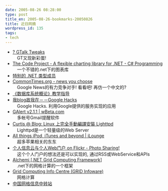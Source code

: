 ```yaml
---
date: 2005-08-26 08:28:00
type: post
title_en: 2005-08-26-bookmarks-20050826
title: 近日网摘
wordpress_id: 135
tags:
- tech
---
```


* [? GTalk Tweaks](http://www.fluxiontech.com/?p=61)  
　GT又现新彩蛋!  
* [The Code Project - A flexible charting library for .NET - C# Programming](http://www.codeproject.com/csharp/ZedGraph.asp#xxxx)  
　一个不错的.net下的图表库  
* [特别的 .NET 类型成员](http://www.microsoft.com/china/MSDN/library/netFramework/netframework/msdnmagissues0102dotnet.mspx)  
* [CommonTimes.org - news you choose](http://www.commontimes.org/)  
　Google News的有力竞争对手! 看看吧! 再仿一个中文的?  
* [《数据库系统概论》教学指导](http://www.ekany.com/wdg98/zc/ch1.htm)  
* [我blog故我在－－Google Hacks](http://www4.uuzone.com/blog/mao/36997.htm)  
　Google Hacks. 利用Google提供的服务实现的应用  
* [GAlert v2.1.1 | wBeta.com](http://www.wbeta.com/comments.php?catid=2&amp;shownews=9363)  
　多帐号Gmail提醒软件  
* [Curtis @ Blog: Linux 上完全手動編譯安裝 Lighttpd](http://blog.sina.com.tw/archive.php?blog_id=3759&amp;md=entry&amp;id=9778)  
　Lighttpd是一个轻量级的Web Server  
* [All things iPod, iTunes and beyond | iLounge](http://ilounge.com/)  
　超多苹果相关的东东  
* [个人信息云与个人Web门户 on Flickr - Photo Sharing!](http://www.flickr.com/photos/zheng/36102863/)  
　这个个人门户的想法还是可以实现的, 通过RSS或WebService和APIs  
* [Alchemi [.NET Grid Computing Framework]](http://www.alchemi.net/1_0_0_beta.html)  
　.net下的网格计算的一个框架  
* [Grid Computing Info Centre (GRID Infoware)](http://www.gridcomputing.com/)  
　网格计算  
* [中国网格信息中转站](http://www.chinagrid.net/dvnews/default.aspx)
